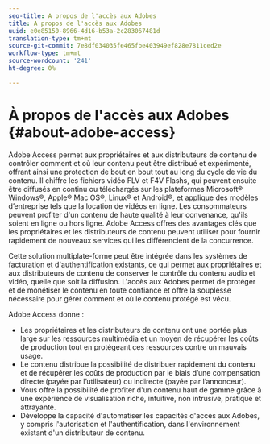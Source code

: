 ```yaml
---
seo-title: A propos de l'accès aux Adobes
title: A propos de l'accès aux Adobes
uuid: e0e85150-8966-4d16-b53a-2c283067481d
translation-type: tm+mt
source-git-commit: 7e8df034035fe465fbe403949ef828e7811ced2e
workflow-type: tm+mt
source-wordcount: '241'
ht-degree: 0%

---
```



# À propos de l&#39;accès aux Adobes {#about-adobe-access}

Adobe Access permet aux propriétaires et aux distributeurs de contenu de contrôler comment et où leur contenu peut être distribué et expérimenté, offrant ainsi une protection de bout en bout tout au long du cycle de vie du contenu. Il chiffre les fichiers vidéo FLV et F4V Flashs, qui peuvent ensuite être diffusés en continu ou téléchargés sur les plateformes Microsoft® Windows®, Apple® Mac OS®, Linux® et Android®, et applique des modèles d’entreprise tels que la location de vidéos en ligne. Les consommateurs peuvent profiter d&#39;un contenu de haute qualité à leur convenance, qu&#39;ils soient en ligne ou hors ligne. Adobe Access offres des avantages clés que les propriétaires et les distributeurs de contenu peuvent utiliser pour fournir rapidement de nouveaux services qui les différencient de la concurrence.

Cette solution multiplate-forme peut être intégrée dans les systèmes de facturation et d&#39;authentification existants, ce qui permet aux propriétaires et aux distributeurs de contenu de conserver le contrôle du contenu audio et vidéo, quelle que soit la diffusion. L&#39;accès aux Adobes permet de protéger et de monétiser le contenu en toute confiance et offre la souplesse nécessaire pour gérer comment et où le contenu protégé est vécu.

Adobe Access donne :

* Les propriétaires et les distributeurs de contenu ont une portée plus large sur les ressources multimédia et un moyen de récupérer les coûts de production tout en protégeant ces ressources contre un mauvais usage.
* Le contenu distribue la possibilité de distribuer rapidement du contenu et de récupérer les coûts de production par le biais d’une compensation directe (payée par l’utilisateur) ou indirecte (payée par l’annonceur).
* Vous offre la possibilité de profiter d&#39;un contenu haut de gamme grâce à une expérience de visualisation riche, intuitive, non intrusive, pratique et attrayante.
* Développe la capacité d&#39;automatiser les capacités d&#39;accès aux Adobes, y compris l&#39;autorisation et l&#39;authentification, dans l&#39;environnement existant d&#39;un distributeur de contenu.

